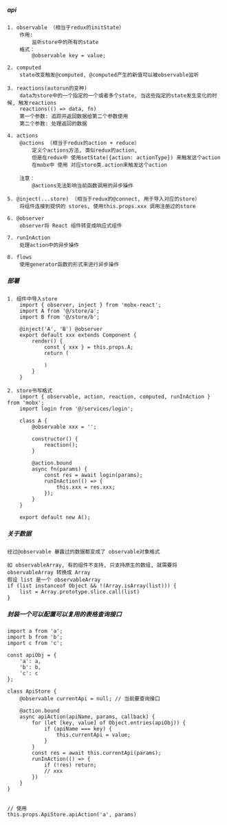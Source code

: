 ##### api
    1. observable （相当于redux的initState）
        作用: 
            监听store中的所有的state
        格式：
            @observable key = value;
    
    2. computed
        state改变触发@computed, @computed产生的新值可以被observable监听
    
    3. reactions(autorun的变种)
        data为store中的一个指定的一个或者多个state, 当这些指定的state发生变化的时候, 触发reactions
        reactions(() => data, fn)
        第一个参数: 追踪并返回数据给第二个参数使用
        第二个参数: 处理返回的数据
        
    4. actions
        @actions （相当于redux的action + reduce）
            定义个actions方法, 类似redux的action,
            但是在redux中 使用setState({action: actionType}) 来触发这个action
            在mobx中 使用 对应store类.action来触发这个action
            
        注意： 
            @actions无法影响当前函数调用的异步操作
    
    5. @inject(...store) （相当于redux的@connect, 用于导入对应的store）
        将组件连接到提供的 stores, 使用this.props.xxx 调用注册过的store
        
    6. @observer 
        observer将 React 组件转变成响应式组件
        
    7. runInAction
        处理action中的异步操作
        
    8. flows
        使用generator函数的形式来进行异步操作
        
##### 部署
    1. 组件中导入store
        import { observer, inject } from 'mobx-react';
        import A from '@/store/a';
        import B from '@/store/b';
        
        @inject('A', 'B') @observer
        export default xxx extends Component {
            render() {
                const { xxx } = this.props.A;
                return (
                
                )
            }
        }
    
    2. store书写格式
        import { observable, action, reaction, computed, runInAction } from 'mobx';
        import login from '@/services/login';
        
        class A {
            @observable xxx = '';
            
            constructor() {
                reaction();
            }
            
            @action.bound
            async fn(params) {
                const res = await login(params);
                runInAction(() => {
                    this.xxx = res.xxx;
                });
            }
        }
        
        export default new A();
        
##### 关于数据
    经过@observable 暴露过的数据都变成了 observable对象格式
    
    如 observableArray, 有的组件不支持, 只支持原生的数组, 就需要将 observableArray 转换成 Array
    假设 list 是一个 observableArray
    if (list instanceof Object && !(Array.isArray(list))) {
        list = Array.prototype.slice.call(list)
    }
    
##### 封装一个可以配置可以复用的表格查询接口
    import a from 'a';
    import b from 'b';
    import c from 'c';
    
    const apiObj = {
        'a': a,
        'b': b,
        'c': c
    };
    
    class ApiStore {
        @observable currentApi = null; // 当前要查询接口
        
        @action.bound
        async apiAction(apiName, params, callback) {
            for (let [key, value] of Object.entries(apiObj)) {
                if (apiName === key) {
                    this.currentApi = value;
                }
            }
            const res = await this.currentApi(params);
            runInAction(() => {
                if (!res) return;
                // xxx
            })
        }
    }
    
    
    // 使用
    this.props.ApiStore.apiAction('a', params)